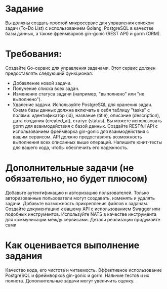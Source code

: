 # Задание
Вы должны создать простой микросервис для управления списком задач (To-Do List) с использованием Golang, PostgreSQL в качестве базы данных, а также фреймворков gin-gonic (REST API) и gorm (ORM).

# Требования:
Создайте Go-сервис для управления задачами. Этот сервис должен предоставлять следующий функционал:

- Добавление новой задачи.
- Получение списка всех задач.
- Изменение статуса задачи (например, "выполнено" или "не выполнено").
- Удаление задачи.
Используйте PostgreSQL для хранения задач. Схема базы данных должна включать в себя таблицу "tasks" с полями: идентификатор (id), название (title), описание (description), дата создания (created_at), статус (status). Вы можете использовать gorm для взаимодействия с базой данных. Создайте RESTful API с использованием фреймворка gin-gonic для взаимодействия с вашим сервисом. API должно предоставлять возможность выполнения всех описанных выше операций. Напишите юнит-тесты для вашего кода, чтобы обеспечить его надежность.

# Дополнительные задачи (не обязательно, но будет плюсом)
Добавьте аутентификацию и авторизацию пользователей. Только авторизованные пользователи могут создавать, изменять и удалять задачи. Добавьте возможность прикрепления файлов к задачам. Создайте документацию к вашему API с использованием Swagger или подобных инструментов. Используйте NATS в качестве инструмента для коммуникации между сервисами. Детали реализации придумайте сами

# Как оценивается выполнение задания
Качество кода, его чистота и читаемость. Эффективное использование PostgreSQL и фреймворков gin-gonic и gorm. Наличие тестов и их полнота. Дополнительные задачи могут увеличить оценку.
